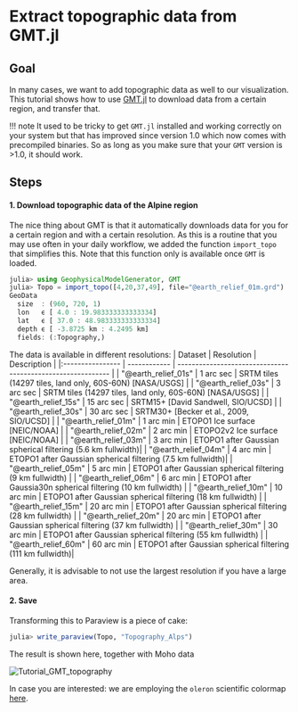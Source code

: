 # Extract topographic data from GMT.jl 

## Goal

In many cases, we want to add topographic data as well to our visualization. This tutorial shows how to use [GMT.jl](https://github.com/GenericMappingTools/GMT.jl) to download data from a certain region, and transfer that.

!!! note
    It used to be tricky to get `GMT.jl` installed and working correctly on your system but that has improved since version 1.0 which now comes with precompiled binaries. So as long as you make sure that your `GMT` version is >1.0, it should work.

## Steps

#### 1. Download topographic data of the Alpine region

The nice thing about GMT is that it automatically downloads data for you for a certain region and with a certain resolution. As this is a routine that you may use often in your daily workflow, we added the function `import_topo` that simplifies this. Note that this function only is available once `GMT` is loaded. 

```julia
julia> using GeophysicalModelGenerator, GMT
julia> Topo = import_topo([4,20,37,49], file="@earth_relief_01m.grd")
GeoData 
  size  : (960, 720, 1)
  lon   ϵ [ 4.0 : 19.983333333333334]
  lat   ϵ [ 37.0 : 48.983333333333334]
  depth ϵ [ -3.8725 km : 4.2495 km]
  fields: (:Topography,)
```
The data is available in different resolutions:
| Dataset                 |   Resolution |   Description                                               |
|:----------------        | ------------ | ----------------------------------------------------------- |
| "@earth\_relief\_01s" |	1 arc sec 	 | SRTM tiles (14297 tiles, land only, 60S-60N) [NASA/USGS]    |
| "@earth\_relief\_03s"	|   3 arc sec	 | SRTM tiles (14297 tiles, land only, 60S-60N) [NASA/USGS]    |
| "@earth\_relief\_15s"	|  15 arc sec	 | SRTM15+ [David Sandwell, SIO/UCSD]                          |
| "@earth\_relief\_30s"	|  30 arc sec	 | SRTM30+ [Becker et al., 2009, SIO/UCSD]                     |
| "@earth\_relief\_01m"	|   1 arc min	 | ETOPO1 Ice surface [NEIC/NOAA]                              |
| "@earth\_relief\_02m"	|   2 arc min	 | ETOPO2v2 Ice surface [NEIC/NOAA]                            |
| "@earth\_relief\_03m"	|   3 arc min	 | ETOPO1 after Gaussian spherical filtering (5.6 km fullwidth)|
| "@earth\_relief\_04m"	|   4 arc min	 | ETOPO1 after Gaussian spherical filtering (7.5 km fullwidth)|
| "@earth\_relief\_05m"	|   5 arc min	 | ETOPO1 after Gaussian spherical filtering (9 km fullwidth)  |
| "@earth\_relief\_06m"	|   6 arc min	 | ETOPO1 after Gaussia30n spherical filtering (10 km fullwidth) |
| "@earth\_relief\_10m"	|  10 arc min	 | ETOPO1 after Gaussian spherical filtering (18 km fullwidth) |
| "@earth\_relief\_15m"	|  20 arc min	 | ETOPO1 after Gaussian spherical filtering (28 km fullwidth) |
| "@earth\_relief\_20m"	|  20 arc min	 | ETOPO1 after Gaussian spherical filtering (37 km fullwidth) |
| "@earth\_relief\_30m"	|  30 arc min	 | ETOPO1 after Gaussian spherical filtering (55 km fullwidth) |
| "@earth\_relief\_60m"	|  60 arc min	 | ETOPO1 after Gaussian spherical filtering (111 km fullwidth)|

Generally, it is advisable to not use the largest resolution if you have a large area. 

#### 2. Save
Transforming this to Paraview is a piece of cake:

```julia
julia> write_paraview(Topo, "Topography_Alps") 
```
The result is shown here, together with Moho data

![Tutorial_GMT_topography](../assets/img/Tutorial_GMT_topography.png)

In case you are interested: we are employing the `oleron` scientific colormap [here](https://www.fabiocrameri.ch/colourmaps/).